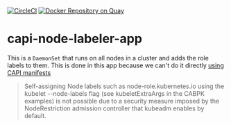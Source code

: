 [![CircleCI](https://circleci.com/gh/giantswarm/capa-aws-cni-operator.svg?&style=shield)](https://circleci.com/gh/giantswarm/capa-aws-cni-operator)
[![Docker Repository on Quay](https://quay.io/repository/giantswarm/capa-aws-cni-operator/status "Docker Repository on Quay")](https://quay.io/repository/giantswarm/capa-aws-cni-operator)

# capi-node-labeler-app

This is a `DaemonSet` that runs on all nodes in a cluster and adds the role labels to them.
This is done in this app because we can't do it directly [using CAPI manifests](https://cluster-api.sigs.k8s.io/user/troubleshooting#labeling-nodes-with-reserved-labels-such-as-node-rolekubernetesio-fails-with-kubeadm-error-during-bootstrap)
> Self-assigning Node labels such as node-role.kubernetes.io using the kubelet --node-labels flag (see kubeletExtraArgs in the CABPK examples) is not possible due to a security measure imposed by the NodeRestriction admission controller that kubeadm enables by default.
